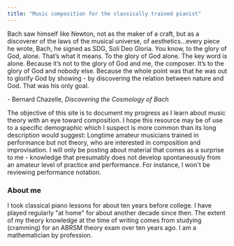 ```yaml
---
title: "Music composition for the classically trained pianist"
---
```


<div class="media">
  <p>Bach saw himself like Newton, not as the maker of a craft, but as a discoverer of the laws of the musical universe, of aesthetics...every piece he wrote, Bach, he signed as SDG, Soli Deo Gloria. You know, to the glory of God, alone. That’s what it means. To the glory of God alone. The key word is alone. Because it’s not to the glory of God and me, the composer. It’s to the glory of God and nobody else. Because the whole point was that he was out to glorify God by showing - by discovering the relation between nature and God. That was his only goal.</p>
  
  <p>- Bernard Chazelle, <i>Discovering the Cosmology of Bach</i></p>
</div>

The objective of this site is to document my progress as I learn about music theory with an eye toward composition. I hope this resource may be of use to a specific demographic which I suspect is more common than its long description would suggest: Longtime amateur musicians trained in performance but not theory, who are interested in composition and improvisation. I will only be posting about material that comes as a surprise to me - knowledge that presumably does not develop spontaneously from an amateur level of practice and performance. For instance, I won't be reviewing performance notation. 

<h3>About me</h3>

I took classical piano lessons for about ten years before college. I have played regularly "at home" for about another decade since then. The extent of my theory knowledge at the time of writing comes from studying (cramming) for an ABRSM theory exam over ten years ago. I am a mathematician by profession.
